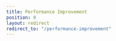 ```yaml
---
title: Performance Improvement
position: 0
layout: redirect
redirect_to: "/performance-improvement"
---
```

